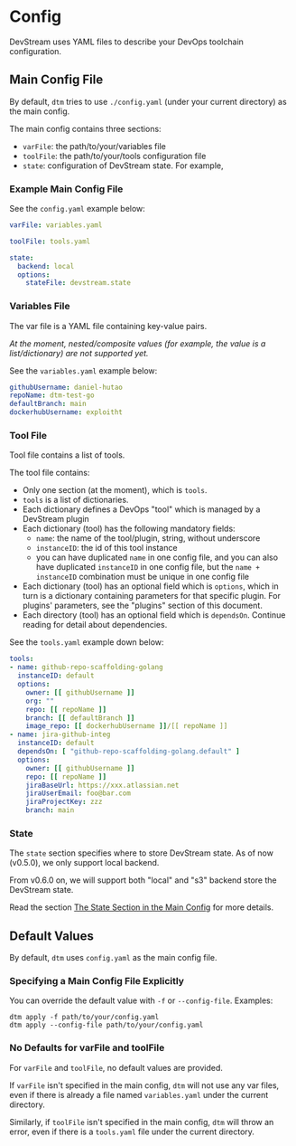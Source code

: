 # Config

DevStream uses YAML files to describe your DevOps toolchain configuration.

## Main Config File

By default, `dtm` tries to use `./config.yaml` (under your current directory) as the main config.

The main config contains three sections:

- `varFile`: the path/to/your/variables file
- `toolFile`: the path/to/your/tools configuration file
- `state`: configuration of DevStream state. For example, 

### Example Main Config File

See the `config.yaml` example below:

```yaml
varFile: variables.yaml

toolFile: tools.yaml

state:
  backend: local
  options:
    stateFile: devstream.state
```

### Variables File

The var file is a YAML file containing key-value pairs.

_At the moment, nested/composite values (for example, the value is a list/dictionary) are not supported yet._

See the `variables.yaml` example below:

```yaml
githubUsername: daniel-hutao
repoName: dtm-test-go
defaultBranch: main
dockerhubUsername: exploitht
```

### Tool File

Tool file contains a list of tools.

The tool file contains:

- Only one section (at the moment), which is `tools`.
- `tools` is a list of dictionaries.
- Each dictionary defines a DevOps "tool" which is managed by a DevStream plugin
- Each dictionary (tool) has the following mandatory fields:
    - `name`: the name of the tool/plugin, string, without underscore
    - `instanceID`: the id of this tool instance
    - you can have duplicated `name` in one config file, and you can also have duplicated `instanceID` in one config file, but the `name + instanceID` combination must be unique in one config file
- Each dictionary (tool) has an optional field which is `options`, which in turn is a dictionary containing parameters for that specific plugin. For plugins' parameters, see the "plugins" section of this document.
- Each directory (tool) has an optional field which is `dependsOn`. Continue reading for detail about dependencies.

See the `tools.yaml` example down below:

```yaml
tools:
- name: github-repo-scaffolding-golang
  instanceID: default
  options:
    owner: [[ githubUsername ]]
    org: ""
    repo: [[ repoName ]]
    branch: [[ defaultBranch ]]
    image_repo: [[ dockerhubUsername ]]/[[ repoName ]]
- name: jira-github-integ
  instanceID: default
  dependsOn: [ "github-repo-scaffolding-golang.default" ]
  options:
    owner: [[ githubUsername ]]
    repo: [[ repoName ]]
    jiraBaseUrl: https://xxx.atlassian.net
    jiraUserEmail: foo@bar.com
    jiraProjectKey: zzz
    branch: main
```

### State

The `state` section specifies where to store DevStream state. As of now (v0.5.0), we only support local backend.

From v0.6.0 on, we will support both "local" and "s3" backend store the DevStream state.

Read the section [The State Section in the Main Config](/core-concepts/stateconfig) for more details.

## Default Values

By default, `dtm` uses `config.yaml` as the main config file.

### Specifying a Main Config File Explicitly 

You can override the default value with `-f` or `--config-file`. Examples:

```shell
dtm apply -f path/to/your/config.yaml
dtm apply --config-file path/to/your/config.yaml
```

### No Defaults for varFile and toolFile

For `varFile` and `toolFile`, no default values are provided.

If `varFile` isn't specified in the main config, `dtm` will not use any var files, even if there is already a file named `variables.yaml` under the current directory.

Similarly, if `toolFile` isn't specified in the main config, `dtm` will throw an error, even if there is a `tools.yaml` file under the current directory.
